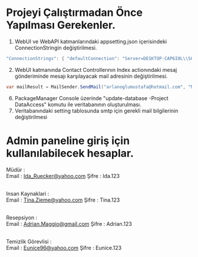 # Projeyi Çalıştırmadan Önce Yapılması Gerekenler.

1. WebUI ve WebAPI katmanlarındaki appsetting.json içerisindeki ConnectionStringin değiştirilmesi.<br>
```csharp
"ConnectionStrings": { "defaultConnection": "Server=DESKTOP-CAP6I0L\\SQLEXPRESS; Database=BilgeHotelDB; Trusted_Connection=True" }
```
2. WebUI katmanında Contact Controllerının Index actionındaki mesaj gönderiminde mesajı karşılayacak mail adresinin değiştirilmesi.<br>
```csharp
var mailResult = MailSender.SendMail("arlanoglumustafa@hotmail.com", "Müşteri İletişim", message, setting);
```
6. PackageManager Console üzerinde "update-database -Project DataAccess" komutu ile veritabanının oluşturulması.<br>
7. Veritabanındaki setting tablosunda smtp için gerekli mail bilgilerinin değiştirilmesi<br>

# Admin paneline giriş için kullanılabilecek hesaplar.
Müdür : <br>
Email : Ida_Ruecker@yahoo.com	Şifre : Ida.123<br><br>

Insan Kaynaklari : <br>
Email : Tina.Zieme@yahoo.com		Şifre : Tina.123<br><br>

Resepsiyon : <br>
Email : Adrian.Maggio@gmail.com	Şifre : Adrian.123<br><br>

Temizlik Görevlisi : <br>
Email : Eunice96@yahoo.com		Şifre : Eunice.123

